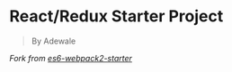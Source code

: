 # React/Redux Starter Project

> By Adewale

*Fork from [es6-webpack2-starter](https://github.com/micooz/es6-webpack2-starter)*